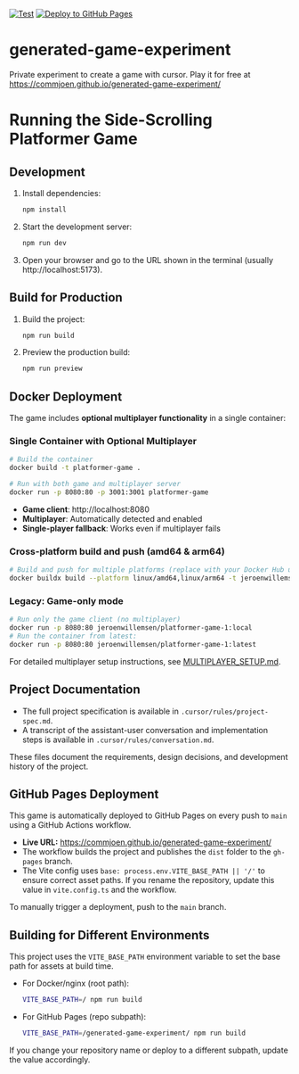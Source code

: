 [![Test](https://github.com/commjoen/generated-game-experiment/actions/workflows/test.yml/badge.svg)](https://github.com/commjoen/generated-game-experiment/actions/workflows/test.yml)
[![Deploy to GitHub Pages](https://github.com/commjoen/generated-game-experiment/actions/workflows/deploy.yml/badge.svg)](https://github.com/commjoen/generated-game-experiment/actions/workflows/deploy.yml)

# generated-game-experiment
Private experiment to create a game with cursor. Play it for free at https://commjoen.github.io/generated-game-experiment/

# Running the Side-Scrolling Platformer Game

## Development

1. Install dependencies:
   ```sh
   npm install
   ```
2. Start the development server:
   ```sh
   npm run dev
   ```
3. Open your browser and go to the URL shown in the terminal (usually http://localhost:5173).

## Build for Production

1. Build the project:
   ```sh
   npm run build
   ```
2. Preview the production build:
   ```sh
   npm run preview
   ```

## Docker Deployment

The game includes **optional multiplayer functionality** in a single container:

### Single Container with Optional Multiplayer

```sh
# Build the container
docker build -t platformer-game .

# Run with both game and multiplayer server
docker run -p 8080:80 -p 3001:3001 platformer-game
```

- **Game client**: http://localhost:8080
- **Multiplayer**: Automatically detected and enabled
- **Single-player fallback**: Works even if multiplayer fails

### Cross-platform build and push (amd64 & arm64)

```sh
# Build and push for multiple platforms (replace with your Docker Hub username/image)
docker buildx build --platform linux/amd64,linux/arm64 -t jeroenwillemsen/platformer-game-1:local --load .
```

### Legacy: Game-only mode

```sh
# Run only the game client (no multiplayer)
docker run -p 8080:80 jeroenwillemsen/platformer-game-1:local
# Run the container from latest:
docker run -p 8080:80 jeroenwillemsen/platformer-game-1:latest
```

For detailed multiplayer setup instructions, see [MULTIPLAYER_SETUP.md](./MULTIPLAYER_SETUP.md).

## Project Documentation

- The full project specification is available in `.cursor/rules/project-spec.md`.
- A transcript of the assistant-user conversation and implementation steps is available in `.cursor/rules/conversation.md`.

These files document the requirements, design decisions, and development history of the project.

## GitHub Pages Deployment

This game is automatically deployed to GitHub Pages on every push to `main` using a GitHub Actions workflow.

- **Live URL:** https://commjoen.github.io/generated-game-experiment/
- The workflow builds the project and publishes the `dist` folder to the `gh-pages` branch.
- The Vite config uses `base: process.env.VITE_BASE_PATH || '/'` to ensure correct asset paths. If you rename the repository, update this value in `vite.config.ts` and the workflow.

To manually trigger a deployment, push to the `main` branch.

## Building for Different Environments

This project uses the `VITE_BASE_PATH` environment variable to set the base path for assets at build time.

- For Docker/nginx (root path):
  ```sh
  VITE_BASE_PATH=/ npm run build
  ```
- For GitHub Pages (repo subpath):
  ```sh
  VITE_BASE_PATH=/generated-game-experiment/ npm run build
  ```

If you change your repository name or deploy to a different subpath, update the value accordingly.
